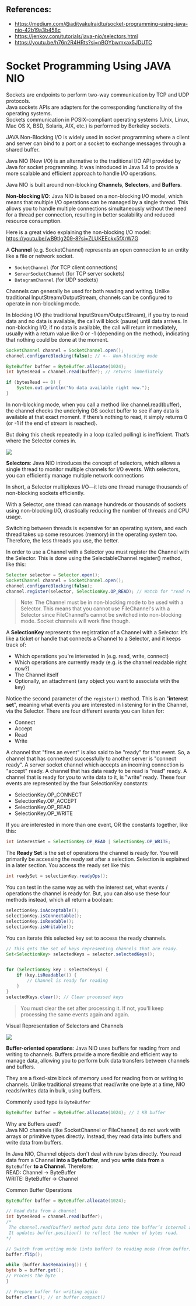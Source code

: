 ## References: 
- https://medium.com/@adityakulrajdtu/socket-programming-using-java-nio-42b19a3b458c
- https://jenkov.com/tutorials/java-nio/selectors.html
- https://youtu.be/h76n2R4HRts?si=nBOYbwmxax5JDUTC
  
# Socket Programming Using JAVA NIO
Sockets are endpoints to perform two-way communication by TCP and UDP protocols.   
Java sockets APIs are adapters for the corresponding functionality of the operating systems.  
Sockets communication in POSIX-compliant operating systems (Unix, Linux, Mac OS X, BSD, Solaris, AIX, etc.) is performed by Berkeley sockets.  

JAVA Non-Blocking I/O is widely used in socket programming where a client and server can bind to a port or a socket to exchange messages through a shared buffer. 

Java NIO (New I/O) is an alternative to the traditional I/O API provided by Java for socket programming. 
It was introduced in Java 1.4 to provide a more scalable and efficient approach to handle I/O operations.

Java NIO is built around non-blocking **Channels**, **Selectors**, and **Buffers**.

**Non-blocking I/O**: Java NIO is based on a non-blocking I/O model, which means that multiple I/O operations can be managed by a single thread. This allows you to handle multiple connections simultaneously without the need for a thread per connection, resulting in better scalability and reduced resource consumption.

Here is a great video explaining the non-blocking I/O model: https://youtu.be/wB9tIg209-8?si=ZLUKEEckx5fXrW7G

A **Channel** (e.g. SocketChannel) represents an open connection to an entity like a file or network socket.
- `SocketChannel` (for TCP client connections)
- `ServerSocketChannel` (for TCP server sockets)
- `DatagramChannel` (for UDP sockets)

Channels can generally be used for both reading and writing. Unlike traditional InputStream/OutputStream, channels can be configured to operate in non-blocking mode.

In blocking I/O (the traditional InputStream/OutputStream), if you try to read data and no data is available, the call will block (pause) until data arrives.
In non-blocking I/O, if no data is available, the call will return immediately, usually with a return value like 0 or -1 (depending on the method), indicating that nothing could be done at the moment.

```java
SocketChannel channel = SocketChannel.open();
channel.configureBlocking(false); // <-- Non-blocking mode

ByteBuffer buffer = ByteBuffer.allocate(1024);
int bytesRead = channel.read(buffer); // returns immediately

if (bytesRead == 0) {
    System.out.println("No data available right now.");
}
```

In non-blocking mode, when you call a method like channel.read(buffer), the channel checks the underlying OS socket buffer to see if any data is available at that exact moment. If there’s nothing to read, it simply returns 0 (or -1 if the end of stream is reached).

But doing this check repeatedly in a loop (called polling) is inefficient. That’s where the Selector comes in.

![](https://jenkov.com/images/java-nio/overview-selectors.png)

**Selectors**: Java NIO introduces the concept of selectors, which allows a single thread to monitor multiple channels for I/O events. With selectors, you can efficiently manage multiple network connections

In short, a Selector multiplexes I/O—it lets one thread manage thousands of non-blocking sockets efficiently.

With a Selector, one thread can manage hundreds or thousands of sockets using non-blocking I/O, drastically reducing the number of threads and CPU usage.

Switching between threads is expensive for an operating system, and each thread takes up some resources (memory) in the operating system too. Therefore, the less threads you use, the better.

In order to use a Channel with a Selector you must register the Channel with the Selector. This is done using the SelectableChannel.register() method, like this:
```java
Selector selector = Selector.open();
SocketChannel channel = SocketChannel.open();
channel.configureBlocking(false);
channel.register(selector, SelectionKey.OP_READ); // Watch for "read ready"
```

> Note: The Channel must be in non-blocking mode to be used with a Selector. This means that you cannot use FileChannel's with a Selector since FileChannel's cannot be switched into non-blocking mode. Socket channels will work fine though.

A **SelectionKey** represents the registration of a Channel with a Selector. It’s like a ticket or handle that connects a Channel to a Selector, and it keeps track of:
- Which operations you're interested in (e.g. read, write, connect)
- Which operations are currently ready (e.g. is the channel readable right now?)
- The Channel itself
- Optionally, an attachment (any object you want to associate with the key)

Notice the second parameter of the `register()` method. This is an "**interest set**", meaning what events you are interested in listening for in the Channel, via the Selector. There are four different events you can listen for:
- Connect
- Accept
- Read
- Write

A channel that "fires an event" is also said to be "ready" for that event. So, a channel that has connected successfully to another server is "connect ready". A server socket channel which accepts an incoming connection is "accept" ready. A channel that has data ready to be read is "read" ready. A channel that is ready for you to write data to it, is "write" ready.
These four events are represented by the four SelectionKey constants:
- SelectionKey.OP_CONNECT
- SelectionKey.OP_ACCEPT
- SelectionKey.OP_READ
- SelectionKey.OP_WRITE

If you are interested in more than one event, OR the constants together, like this:
```java
int interestSet = SelectionKey.OP_READ | SelectionKey.OP_WRITE;    
```

The **Ready Set** is the set of operations the channel is ready for. You will primarily be accessing the ready set after a selection. Selection is explained in a later section. You access the ready set like this:
```java
int readySet = selectionKey.readyOps();
```
You can test in the same way as with the interest set, what events / operations the channel is ready for. But, you can also use these four methods instead, which all return a boolean:
```java
selectionKey.isAcceptable();
selectionKey.isConnectable();
selectionKey.isReadable();
selectionKey.isWritable();
```

You can iterate this selected key set to access the ready channels.
```java
// This gets the set of keys representing channels that are ready.
Set<SelectionKey> selectedKeys = selector.selectedKeys();


for (SelectionKey key : selectedKeys) {
    if (key.isReadable()) {
        // Channel is ready for reading
    }
}
selectedKeys.clear(); // Clear processed keys
```
> You must clear the set after processing it. If not, you'll keep processing the same events again and again.

Visual Representation of Selectors and Channels   

![](https://miro.medium.com/v2/resize:fit:1100/format:webp/0*_sZNH61bc7bwk0x1.jpg)


**Buffer-oriented operations**: Java NIO uses buffers for reading from and writing to channels. Buffers provide a more flexible and efficient way to manage data, allowing you to perform bulk data transfers between channels and buffers.

They are a fixed-size block of memory used for reading from or writing to channels.
Unlike traditional streams that read/write one byte at a time, NIO reads/writes data in bulk, using buffers.

Commonly used type is `ByteBuffer`
```java
ByteBuffer buffer = ByteBuffer.allocate(1024); // 1 KB buffer
```

Why are Buffers used?  
Java NIO channels (like SocketChannel or FileChannel) do not work with arrays or primitive types directly. Instead, they read data into buffers and write data from buffers.

In Java NIO, Channel objects don't deal with raw bytes directly.
You read data from a Channel **into a ByteBuffer**, and you **write** data **from** a `ByteBuffer` **to a Channel**.
Therefore:   
READ: Channel -> ByteBuffer  
WRITE: ByteBuffer -> Channel  

Common Buffer Operations
```java
ByteBuffer buffer = ByteBuffer.allocate(1024);

// Read data from a channel
int bytesRead = channel.read(buffer);
/*
 The channel.read(buffer) method puts data into the buffer’s internal array, starting from buffer.position()
 It updates buffer.position() to reflect the number of bytes read.       
*/

// Switch from writing mode (into buffer) to reading mode (from buffer)
buffer.flip();

while (buffer.hasRemaining()) {
byte b = buffer.get();
// Process the byte
}

// Prepare buffer for writing again
buffer.clear(); // or buffer.compact()
```
